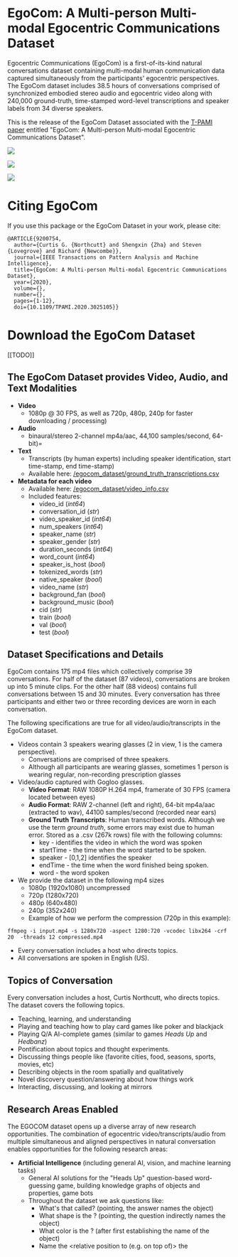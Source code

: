 # EgoCom: A Multi-person Multi-modal Egocentric Communications Dataset

Egocentric Communications (EgoCom) is a first-of-its-kind natural conversations dataset containing multi-modal human communication data captured simultaneously from the participants' egocentric perspectives. The EgoCom dataset includes 38.5 hours of conversations comprised of synchronized embodied stereo audio and egocentric video along with 240,000 ground-truth, time-stamped word-level transcriptions and speaker labels from 34 diverse speakers.

This is the release of the EgoCom Dataset associated with the [T-PAMI paper](https://ieeexplore.ieee.org/document/9200754) entitled "EgoCom: A Multi-person Multi-modal Egocentric Communications Dataset".

![](assets/f1.png)

![](assets/f23.png)

![](assets/gogloo_glasses.png)

# Citing EgoCom
If you use this package or the EgoCom Dataset in your work, please cite:

    @ARTICLE{9200754,
      author={Curtis G. {Northcutt} and Shengxin {Zha} and Steven {Lovegrove} and Richard {Newcombe}},
      journal={IEEE Transactions on Pattern Analysis and Machine Intelligence}, 
      title={EgoCom: A Multi-person Multi-modal Egocentric Communications Dataset}, 
      year={2020},
      volume={},
      number={},
      pages={1-12},
      doi={10.1109/TPAMI.2020.3025105}}
    
# Download the EgoCom Dataset
[[TODO]]


## The EgoCom Dataset provides Video, Audio, and Text Modalities

*   **Video**
    * 1080p @ 30 FPS, as well as 720p, 480p, 240p for faster downloading / processing)
*   **Audio**
    * binaural/stereo 2-channel mp4a/aac, 44,100 samples/second,
    64-bit)=
*   **Text**
    * Transcripts (by human experts) including speaker identification, start time-stamp, end
    time-stamp)
    * Available here: [/egocom_dataset/ground_truth_transcriptions.csv](https://github.com/facebookresearch/EgoCom-Dataset/blob/main/egocom_dataset/ground_truth_transcriptions.csv)
*   **Metadata for each video**
    * Available here: [/egocom_dataset/video_info.csv](https://github.com/facebookresearch/EgoCom-Dataset/blob/main/egocom_dataset/video_info.csv)
    * Included features:
        - video_id             (*int64*)
        - conversation_id      (*str*)
        - video_speaker_id     (*int64*)
        - num_speakers         (*int64*)
        - speaker_name         (*str*)
        - speaker_gender       (*str*)
        - duration_seconds     (*int64*)
        - word_count           (*int64*)
        - speaker_is_host      (*bool*)
        - tokenized_words      (*str*)
        - native_speaker       (*bool*)
        - video_name           (*str*)
        - background_fan       (*bool*)
        - background_music     (*bool*)
        - cid                  (*str*)
        - train                (*bool*)
        - val                  (*bool*)
        - test                 (*bool*)
    
## Dataset Specifications and Details

EgoCom contains 175 mp4 files which collectively comprise 39 conversations.
For half of the dataset (87 videos),
conversations are broken up into 5 minute clips. For the other half (88
videos) contains full conversations between 15 and 30 minutes. Every
conversation has three participants and either two or three recording
devices are worn in each conversation.

The following specifications are true for all video/audio/transcripts in
the EgoCom dataset.

-   Videos contain 3 speakers wearing glasses (2 in view, 1 is the
    camera perspective).
    -   Conversations are comprised of three speakers.
    -   Although all participants are wearing glasses, sometimes 1
        person is wearing regular, non-recording prescription glasses
-   Video/audio captured with Gogloo glasses.
    -   **Video Format**: RAW 1080P H.264 mp4, framerate of 30 FPS
        (camera located between eyes)
    -   **Audio Format**: RAW 2-channel (left and right), 64-bit
        mp4a/aac (extracted to wav), 44100 samples/second (recorded near
        ears)
    -   **Ground Truth Transcripts**: Human transcribed words. Although
        we use the term *ground truth*, some errors may exist due to
        human error. Stored as a .csv (267k rows) file with the
        following columns:
        -   key - identifies the video in which the word was spoken
        -   startTime - the time when the word started to be spoken.
        -   speaker - \[0,1,2\] identifies the speaker
        -   endTime - the time when the word finished being spoken.
        -   word - the word spoken
-   We provide the dataset in the following mp4 sizes
    -   1080p (1920x1080) uncompressed
    -   720p (1280x720)
    -   480p (640x480)
    -   240p (352x240)
    -   Example of how we perform the compression (720p in this example):

`ffmpeg -i input.mp4 -s 1280x720 -aspect 1280:720 -vcodec libx264 -crf 20  -threads 12 compressed.mp4`

-   Every conversation includes a host who directs topics.
-   All conversations are spoken in English (US).

## Topics of Conversation

Every conversation includes a host, Curtis Northcutt, who directs
topics. The dataset covers the following topics.

-   Teaching, learning, and understanding
-   Playing and teaching how to play card games like poker and blackjack
-   Playing Q/A AI-complete games (similar to games *Heads Up* and
    *Hedbanz*)
-   Pontification about topics and thought experiments.
-   Discussing things people like (favorite cities, food, seasons,
    sports, movies, etc)
-   Describing objects in the room spatially and qualitatively
-   Novel discovery question/answering about how things work
-   Interacting, discussing, and looking at mirrors

## Research Areas Enabled

The EGOCOM dataset opens up a diverse array of new research
opportunities. The combination of egocentric
video/transcripts/audio from multiple simultaneous and aligned
perspectives in natural conversation enables opportunities for the following research areas:

-   **Artificial Intelligence** (including general AI, vision, and
    machine learning tasks)
    -   General AI solutions for the "Heads Up" question-based
        word-guessing game, building knowledge graphs of objects and
        properties, game bots
    -   Throughout the dataset we ask questions like:
        -   What's that called? (pointing, the answer names the object)
        -   What shape is the <object>? (pointing, the question
            indirectly names the object)
        -   What color is the <object>? (after first establishing the
            name of the object)
        -   Name the <object> &lt;relative position to (e.g. on top
            of)&gt; the <object>?
-   **Conversational predictive tasks**
    -   Automatic Question-Answering, predict when/who will speak next,
        lip-reading predict speech from video (without audio), etc.
-   **Natural Language Processing and Understanding (NLP/NLU), and
    Automatic Speech Recognition (ASR)**
    -   2+ speaker 2+ sources complete conversation transcription with
        speaker identification, contextual transcription
-   **Source separation**
    -   Multi-model source separation (combining audio and video
        inputs), audio-only source separation, cocktail party-problem
        solutions
-   **Spatial estimation and beam-forming audio analysis**
    -   Speaker localization, head/body pose estimation, etc.
-   **Conversation analysis**
    -   Semantic Analysis (Linguistics), Communication (modeling), etc.
-   **Human learning, teaching, and pedagogical efficacy**
    -   Automatic identification of teaching styles, meta-understanding
        (understanding when a learner understands), casual inference



## The Egocentric Communications (EgoCom) Vision

To achieve artificial intelligence, we must first **accurately** capture
the **sensory input data** from which intelligence evolved.

-   **accurately** = egocentrically
-   **sensory input data** = for now, audio (near ears) and video (near
    eyes)

Intelligence evolved through our own egocentric sensory perspective, yet
(artificial) intelligence solutions often assume a nicely pre-processed
omniscient perspective. Egocentric data is data gathered from the human
perspective — as was the case in the evolution of human intelligence.


# Code Details

**`egocom`** is a Python package for handling egocentric video across multiple participants supporting libraries for audio, transcription, alignment, source separation, NLP, language modeling, video processing, and more. This package was used to create the EgoCom dataset here: https://our.intern.facebook.com/intern/wiki/LiveMaps/EgoCom/

The package is structured into two parts: (1) core libraries in `EgoCom-Dataset/egocom/` and (2) code using each of those libraries is located in egocom/examples/. The package structure and contents are as follows:




## **egocom libraries (in egocom/egocom/):**

* `multi_array_alignment.py`
    - Library for automatic multi-array alignment.  
    - For our purpose, we are aligning stereo audio wavs in the form of numpy arrays. The content of the audio is conversation, with multiple conversation participants. We are aligning audio from microphones near each of the conversation participants. Thus the sources are mixed, but each person is loudest in their own microphone.
    - This library works generally for any alignment problem and does not require audio data, although this is the benchmark dataset that this library was tested on. In particular, this library was used to automatically align the EgoCom dataset. It does not require any loud constant sound for alignment. It works by locally normalizing each audio file so that all speakers are the same volume, then finds the shifts that maximize the correlation relative to one of the arrays.
* `audio.py`
    * Library supports numerous general audio processing methods including:
        * playing audio files using sounddevice library
        * plotting audio with axis capturing time information
        * normalization, smart-clipping audio within a range, reducing audio peaks
        * extracting audio tracks (as numpy arrays) from MP4 files.
        * quantization (max_pooling, average_pooling, median_pooling)
        * Denoising and identifying noise and removing clicks
        * computing signal2noise ratio statically and dynamically
        * simple cosine and butterworth bandpass filtering
* `transcription.py`
    * library for producing automatic global transcription plus speaker identification, where the input is multiple observed audio signals (stereo in our case, but mono works as well) coming from each of multiple speakers.
    * The automatic multi-speaker transcription algorithm is very simple! It looks at same transcribed words that occur from different sources, near in time (less than 0.1 seconds) within a conversation, and only keeps the one with the max confidence score, thus identifying the speaker for that word.
    * This library supports
        - Automatic generation of subtitles
        - Finding consecutive values in a list
        - Identifying duplicate words in a pandas DataFrame within a time window threshold
        - Identify duplicates to remove in pandas DataFrame, unveiling the speaker
* `word_error_rate_analysis.py`
    * This library is used for computing the accuracy of transcription models using 1 - word error rate (wer).
        * wer computation uses the Wagner-Fischer Algorithm to compute the Levenstein distance at both the sentence and word level.
        
## egocom examples using libraries (in egocom/examples):

* **EgoCom production code and examples (examples/EgoCom_dataset)**
    * `alignment_example.py`
        * An example demonstrating how to automatically align audio for multi-perspective egocentric convefsation data using the alignment package to align hundreds of wav files from the EgoCom dataset.
    * `spectrogram_from_audio.py`
        * This is a simple example of creating a spectrogram for an audio file.
    * `computing_wer_accuracy/compute_wer.py`
        * This file uses the word_error_rate_analysis package to compute the accuracy of our global transcriptions methods on EgoCom.
    * `data_parsing/`
        * `mundane_egocom_video_tasks/`
            * scripts for aligning, trimming, and parsing the EgoCom dataset.
        * `auto_align_egocom_dataset.py`
            * Example script showing how we automatically aligned the entire EgoCom dataset - no human aid necessary.
        * `generate_raw_audio_dataset.py`
            * This is how the /EgoCom/raw_audio dataset is generated.
            * Extracts raw audio of EgoCom dataset from original source
        * `rev_create_videos_with_combined_audio.py`
            * This script creates the videos to be transcribed by humans via the vendor rev.com.
            * All this script is doing is combining the video from person 1's perspective with the summed audio from all perspectives.
    * `source_seperation/source_seperation.py` (mispelled but that's the current name)
        * Work in progress script for performing source separation for each conversation in the EgoCom dataset. We try two approaches (1) ICA, and (2) only keeping the signal with max frequency for each time window. Neither reveal the sources. A new approach is in progress. Code is marked DO-NOT-USE.
    * `transcription/`
        * Scripts for obtaining Google/Rev ground truth/and automatic transcriptions for EgoCom
        * `auto_global_transcription_methods.py`
            * This is the code used to execute our global transcription methods. It relies heavily on the egocom/transcription.py library.
        * `create_ground_truth_transcriptions_from_rev.py`
            * This script is used to extract the HUMAN GROUND TRUTH TRANSCRIPTIONS from [rev.com](http://rev.com/) servers via HTTP FETCH requests and create the EgoCom/ground_truth_transcriptions.csv
        * `google_speech2text_transcription.py`
            * This file uses Google Speech to Text to transcribe all of the EgoCom audio (as well as ICA source estimates).
            * This script uses smart GET/FETCH HTTP protocols to asynchronously transcribe many audio files in parallel. It repeatedly queries Google's servers, always pushing the max limit of parallel requests it can take, and waits automatically when needed.
    
# Team
Curtis G. Northcutt, Shengxin Cindy Zha, Steven Lovegrove, and Richard Newcombe

# Contact
Curtis G. Northcutt, curtis@chipbrain.com
Steven Lovegrove, stevenlovegrove@fb.com

# License
Copyright (c) 2018-2021 Facebook Inc. Released under a modified MIT License. See [LICENSE](LICENSE) for details.
